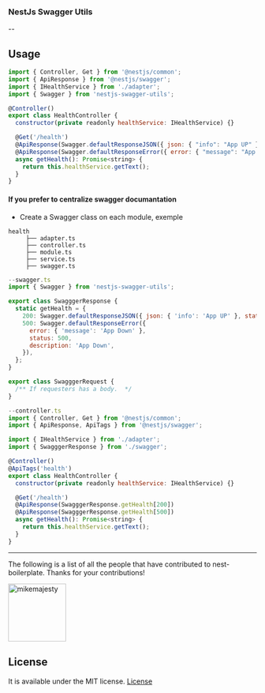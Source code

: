 ### NestJs Swagger Utils

--

## Usage

```js
import { Controller, Get } from '@nestjs/common';
import { ApiResponse } from '@nestjs/swagger';
import { IHealthService } from './adapter';
import { Swagger } from 'nestjs-swagger-utils';

@Controller()
export class HealthController {
  constructor(private readonly healthService: IHealthService) {}

  @Get('/health')
  @ApiResponse(Swagger.defaultResponseJSON({ json: { "info": "App UP" }, status: 200, description: 'App UP' }))
  @ApiResponse(Swagger.defaultResponseError({ error: { "message": "App Down" }, status: 500, description: 'App Down' }))
  async getHealth(): Promise<string> {
    return this.healthService.getText();
  }
}
```

#### If you prefer to centralize swagger documantation

 - Create a Swagger class on each module, exemple
 
```
health
     ├── adapter.ts
     ├── controller.ts
     ├── module.ts
     ├── service.ts
     ├── swagger.ts
```
```js
--swagger.ts
import { Swagger } from 'nestjs-swagger-utils';

export class SwagggerResponse {
  static getHealth = {
    200: Swagger.defaultResponseJSON({ json: { 'info': 'App UP' }, status: 200, description: 'App UP' }),
    500: Swagger.defaultResponseError({
      error: { 'message': 'App Down' },
      status: 500,
      description: 'App Down',
    }),
  };
}

export class SwagggerRequest {
  /** If requesters has a body.  */
}
```

```js
--controller.ts
import { Controller, Get } from '@nestjs/common';
import { ApiResponse, ApiTags } from '@nestjs/swagger';

import { IHealthService } from './adapter';
import { SwagggerResponse } from './swagger';

@Controller()
@ApiTags('health')
export class HealthController {
  constructor(private readonly healthService: IHealthService) {}

  @Get('/health')
  @ApiResponse(SwagggerResponse.getHealth[200])
  @ApiResponse(SwagggerResponse.getHealth[500])
  async getHealth(): Promise<string> {
    return this.healthService.getText();
  }
}
```

---

The following is a list of all the people that have contributed to nest-boilerplate. Thanks for your contributions!

[<img alt="mikemajesty" src="https://avatars1.githubusercontent.com/u/11630212?s=460&v=4&s=117" width="117">](https://github.com/mikemajesty)

## License

It is available under the MIT license.
[License](https://opensource.org/licenses/mit-license.php)
